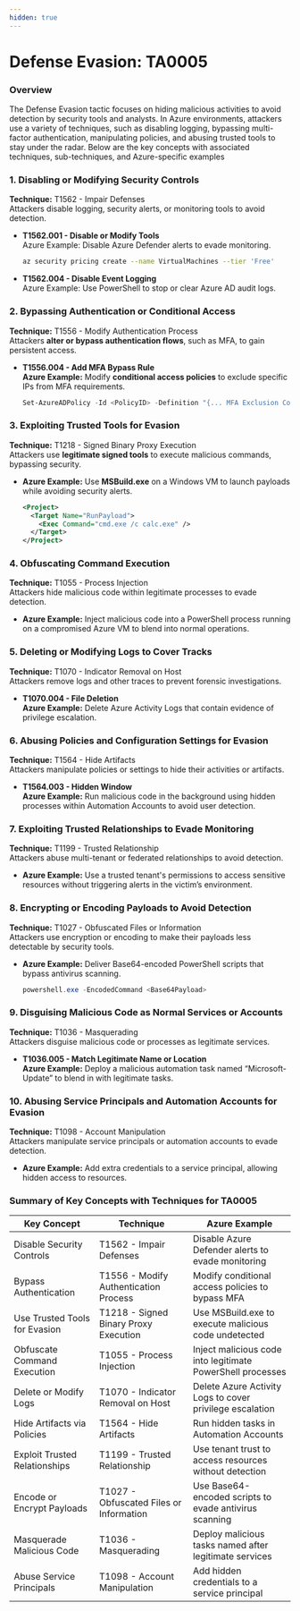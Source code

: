 ```yaml
---
hidden: true
---
```


# Defense Evasion: TA0005

### Overview

The Defense Evasion tactic focuses on hiding malicious activities to avoid detection by security tools and analysts. In Azure environments, attackers use a variety of techniques, such as disabling logging, bypassing multi-factor authentication, manipulating policies, and abusing trusted tools to stay under the radar. Below are the key concepts with associated techniques, sub-techniques, and Azure-specific examples

### **1. Disabling or Modifying Security Controls**

**Technique:** T1562 - Impair Defenses\
Attackers disable logging, security alerts, or monitoring tools to avoid detection.

*   **T1562.001 - Disable or Modify Tools**\
    Azure Example: Disable Azure Defender alerts to evade monitoring.

    ```bash
    az security pricing create --name VirtualMachines --tier 'Free'
    ```
* **T1562.004 - Disable Event Logging**\
  Azure Example: Use PowerShell to stop or clear Azure AD audit logs.

### **2. Bypassing Authentication or Conditional Access**

**Technique:** T1556 - Modify Authentication Process\
Attackers **alter or bypass authentication flows**, such as MFA, to gain persistent access.

*   **T1556.004 - Add MFA Bypass Rule**\
    **Azure Example:** Modify **conditional access policies** to exclude specific IPs from MFA requirements.

    ```powershell
    Set-AzureADPolicy -Id <PolicyID> -Definition "{... MFA Exclusion Config...}"
    ```

### **3. Exploiting Trusted Tools for Evasion**

**Technique:** T1218 - Signed Binary Proxy Execution\
Attackers use **legitimate signed tools** to execute malicious commands, bypassing security.

*   **Azure Example:** Use **MSBuild.exe** on a Windows VM to launch payloads while avoiding security alerts.

    ```xml
    <Project>
      <Target Name="RunPayload">
        <Exec Command="cmd.exe /c calc.exe" />
      </Target>
    </Project>
    ```

### **4. Obfuscating Command Execution**

**Technique:** T1055 - Process Injection\
Attackers hide malicious code within legitimate processes to evade detection.

* **Azure Example:** Inject malicious code into a PowerShell process running on a compromised Azure VM to blend into normal operations.

### **5. Deleting or Modifying Logs to Cover Tracks**

**Technique:** T1070 - Indicator Removal on Host\
Attackers remove logs and other traces to prevent forensic investigations.

* **T1070.004 - File Deletion**\
  **Azure Example:** Delete Azure Activity Logs that contain evidence of privilege escalation.

### **6. Abusing Policies and Configuration Settings for Evasion**

**Technique:** T1564 - Hide Artifacts\
Attackers manipulate policies or settings to hide their activities or artifacts.

* **T1564.003 - Hidden Window**\
  **Azure Example:** Run malicious code in the background using hidden processes within Automation Accounts to avoid user detection.

### **7. Exploiting Trusted Relationships to Evade Monitoring**

**Technique:** T1199 - Trusted Relationship\
Attackers abuse multi-tenant or federated relationships to avoid detection.

* **Azure Example:** Use a trusted tenant's permissions to access sensitive resources without triggering alerts in the victim’s environment.

### **8. Encrypting or Encoding Payloads to Avoid Detection**

**Technique:** T1027 - Obfuscated Files or Information\
Attackers use encryption or encoding to make their payloads less detectable by security tools.

*   **Azure Example:** Deliver Base64-encoded PowerShell scripts that bypass antivirus scanning.

    ```powershell
    powershell.exe -EncodedCommand <Base64Payload>
    ```

### **9. Disguising Malicious Code as Normal Services or Accounts**

**Technique:** T1036 - Masquerading\
Attackers disguise malicious code or processes as legitimate services.

* **T1036.005 - Match Legitimate Name or Location**\
  **Azure Example:** Deploy a malicious automation task named “Microsoft-Update” to blend in with legitimate tasks.

### **10. Abusing Service Principals and Automation Accounts for Evasion**

**Technique:** T1098 - Account Manipulation\
Attackers manipulate service principals or automation accounts to evade detection.

* **Azure Example:** Add extra credentials to a service principal, allowing hidden access to resources.

### **Summary of Key Concepts with Techniques for TA0005**

| **Key Concept**               | **Technique**                           | **Azure Example**                                          |
| ----------------------------- | --------------------------------------- | ---------------------------------------------------------- |
| Disable Security Controls     | T1562 - Impair Defenses                 | Disable Azure Defender alerts to evade monitoring          |
| Bypass Authentication         | T1556 - Modify Authentication Process   | Modify conditional access policies to bypass MFA           |
| Use Trusted Tools for Evasion | T1218 - Signed Binary Proxy Execution   | Use MSBuild.exe to execute malicious code undetected       |
| Obfuscate Command Execution   | T1055 - Process Injection               | Inject malicious code into legitimate PowerShell processes |
| Delete or Modify Logs         | T1070 - Indicator Removal on Host       | Delete Azure Activity Logs to cover privilege escalation   |
| Hide Artifacts via Policies   | T1564 - Hide Artifacts                  | Run hidden tasks in Automation Accounts                    |
| Exploit Trusted Relationships | T1199 - Trusted Relationship            | Use tenant trust to access resources without detection     |
| Encode or Encrypt Payloads    | T1027 - Obfuscated Files or Information | Use Base64-encoded scripts to evade antivirus scanning     |
| Masquerade Malicious Code     | T1036 - Masquerading                    | Deploy malicious tasks named after legitimate services     |
| Abuse Service Principals      | T1098 - Account Manipulation            | Add hidden credentials to a service principal              |
